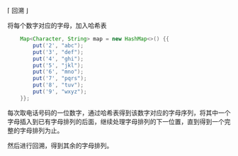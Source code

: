 ⌈ 回溯 ⌋

将每个数字对应的字母，加入哈希表

```java
    Map<Character, String> map = new HashMap<>() {{
        put('2', "abc");
        put('3', "def");
        put('4', "ghi");
        put('5', "jkl");
        put('6', "mno");
        put('7', "pqrs");
        put('8', "tuv");
        put('9', "wxyz");
    }};
```

每次取电话号码的一位数字，通过哈希表得到该数字对应的字母序列，将其中一个字母插入到已有字母排列的后面，继续处理字母排列的下一位置，直到得到一个完整的字母排列为止。

然后进行回溯，得到其余的字母排列。
